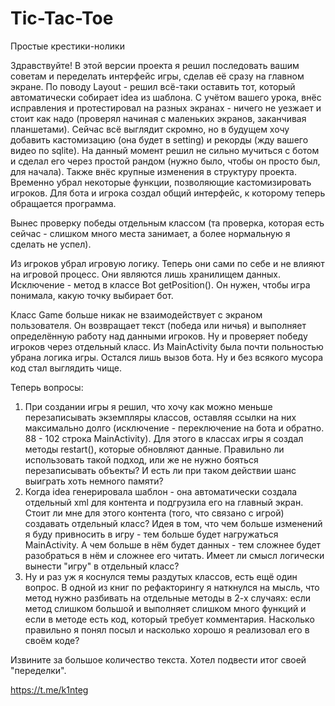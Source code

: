 # Tic-Tac-Toe
Простые крестики-нолики

Здравствуйте! В этой версии проекта я решил последовать вашим советам и переделать интерфейс игры, сделав её сразу на главном экране. По поводу Layout - решил всё-таки оставить тот, который автоматически собирает idea из шаблона. С учётом вашего урока, внёс исправления и протестировал на разных экранах - ничего не уезжает и стоит как надо (проверял начиная с маленьких экранов, заканчивая планшетами). 
Сейчас всё выглядит скромно, но в будущем хочу добавить кастомизацию (она будет в setting) и рекорды (жду вашего видео по sqlite). 
На данный момент решил не сильно мучиться с ботом и сделал его через простой рандом (нужно было, чтобы он просто был, для начала). 
Также внёс крупные изменения в структуру проекта. Временно убрал некоторые функции, позволяющие кастомизировать игроков. 
Для бота и игрока создал общий интерфейс, к которому теперь обращается программа. 

Вынес проверку победы отдельным классом (та проверка, которая есть сейчас - слишком много места занимает, а более нормальную я сделать не успел). 

Из игроков убрал игровую логику. Теперь они сами по себе и не влияют на игровой процесс. Они являются лишь хранилищем данных. Исключение - метод в классе Bot getPosition(). Он нужен, чтобы игра понимала, какую точку выбирает бот. 

Класс Game больше никак не взаимодействует с экраном пользователя. Он возвращает текст (победа или ничья) и выполняет определённую работу над данными игроков. Ну и проверяет победу игроков через отдельный класс. 
Из MainActivity была почти польностью убрана логика игры. Остался лишь вызов бота. Ну и без всякого мусора код стал выглядить чище. 

Теперь вопросы:
1) При создании игры я решил, что хочу как можно меньше перезаписывать экземпляры классов, оставляя ссылки на них максимально долго (исключение - переключение на бота и обратно. 88 - 102 строка MainActivity). Для этого в классах игры я создал методы restart(), которые обновляют данные. Правильно ли использовать такой подход, или же не нужно бояться перезаписывать объекты? И есть ли при таком действии шанс выиграть хоть немного памяти? 
2) Когда idea генерировала шаблон - она автоматически создала отдельный xml для контента и подгрузила его на главный экран. Стоит ли мне для этого контента (того, что связано с игрой) создавать отдельный класс? Идея в том, что чем больше изменений я буду привносить в игру - тем больше будет нагружаться MainActivity. А чем больше в нём будет данных - тем сложнее будет разобраться в нём и сложнее его читать. Имеет ли смысл логически вынести "игру" в отдельный класс? 
3) Ну и раз уж я коснулся темы раздутых классов, есть ещё один вопрос. В одной из книг по рефакторингу я наткнулся на мысль, что метод нужно разбивать на отдельные методы в 2-х случаях: если метод слишком большой и выполняет слишком много функций и если в методе есть код, который требует комментария. Насколько правильно я понял посыл и насколько хорошо я реализовал его в своём коде? 

Извините за большое количество текста. Хотел подвести итог своей "переделки". 

https://t.me/k1nteg
